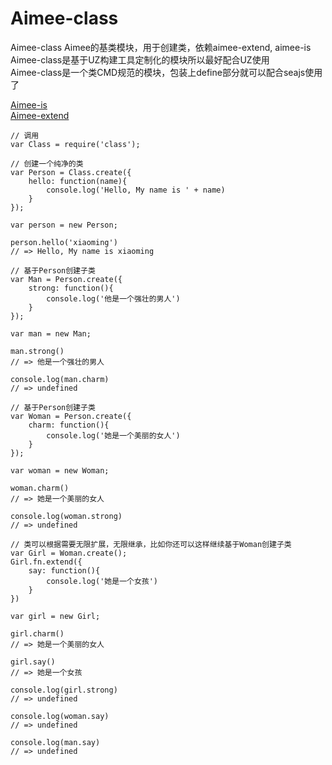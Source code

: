 # Aimee-class

Aimee-class Aimee的基类模块，用于创建类，依赖aimee-extend, aimee-is  
Aimee-class是基于UZ构建工具定制化的模块所以最好配合UZ使用  
Aimee-class是一个类CMD规范的模块，包装上define部分就可以配合seajs使用了

[Aimee-is](https://github.com/gavinning/aimee-is)  
[Aimee-extend](https://github.com/gavinning/aimee-extend)


```
// 调用
var Class = require('class');
```

```
// 创建一个纯净的类
var Person = Class.create({
	hello: function(name){
		console.log('Hello, My name is ' + name)
	}
});

var person = new Person;

person.hello('xiaoming')
// => Hello, My name is xiaoming
```

```
// 基于Person创建子类
var Man = Person.create({
	strong: function(){
		console.log('他是一个强壮的男人')
	}
});

var man = new Man;

man.strong()
// => 他是一个强壮的男人

console.log(man.charm)
// => undefined
```

```
// 基于Person创建子类
var Woman = Person.create({
	charm: function(){
		console.log('她是一个美丽的女人')
	}
});

var woman = new Woman;

woman.charm()
// => 她是一个美丽的女人

console.log(woman.strong)
// => undefined
```

```
// 类可以根据需要无限扩展，无限继承，比如你还可以这样继续基于Woman创建子类
var Girl = Woman.create();
Girl.fn.extend({
	say: function(){
		console.log('她是一个女孩')
	}
})

var girl = new Girl;

girl.charm()
// => 她是一个美丽的女人

girl.say()
// => 她是一个女孩

console.log(girl.strong)
// => undefined

console.log(woman.say)
// => undefined

console.log(man.say)
// => undefined
```
